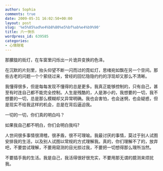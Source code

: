 ```yaml
---
author: Sophia
comments: true
date: 2009-05-31 16:02:50+00:00
layout: post
slug: '%e5%85%ad%e4%b8%80%e5%bf%ab%e4%b9%90'
title: 六一快乐
wordpress_id: 639585
categories:
- 心情随笔
---
```


那朦胧的街灯，在车窗里闪烁出一片诡异变换的色泽。

 

在沉默的片刻里，抬头仰望不断一闪而过的霓虹灯，思绪宛如飘在另一个空间。那些古老的问题一个个萦绕过来，曾经的回忆隐隐约约的浮现却又那么不清晰。

 

我懂得很多，但是每每发现不懂得的总是更多。我真正能够控制的，只有自己，甚至有时连自己都不能完全控制。人生是残酷的，人是渺小的，我想要的一切，我不想要的一切，总是那么模糊却又异常明确。我也会害怕，也会迷惘，也会疑惑，但是现实不给我这样的机会，总是在背后逼迫我。

 

一切的一切，你们真的明白吗？

 

如果我自己都不明白，你们会明白我吗?

 

人世间很多事情很滑稽，很矛盾，很不可理喻。我最讨厌的事情，莫过于别人试图安排我的生活，以及别人试图以常规的方式理解我。真的，你们理解不了的，放弃吧，不要尝试理解，不要用窥测的目光掠过我，不要把一切想得那么理所当然。

 

不要插手我的生活。我是自己，我活得很好很充实，不要用那无谓的臆测来烦扰我。
